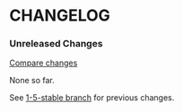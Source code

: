 # CHANGELOG

### Unreleased Changes

[Compare changes](https://github.com/codevise/pageflow-text-page/compare/1-5-stable...master)

None so far.

See
[1-5-stable branch](https://github.com/codevise/pageflow-text-page/blob/1-5-stable/CHANGELOG.md)
for previous changes.
